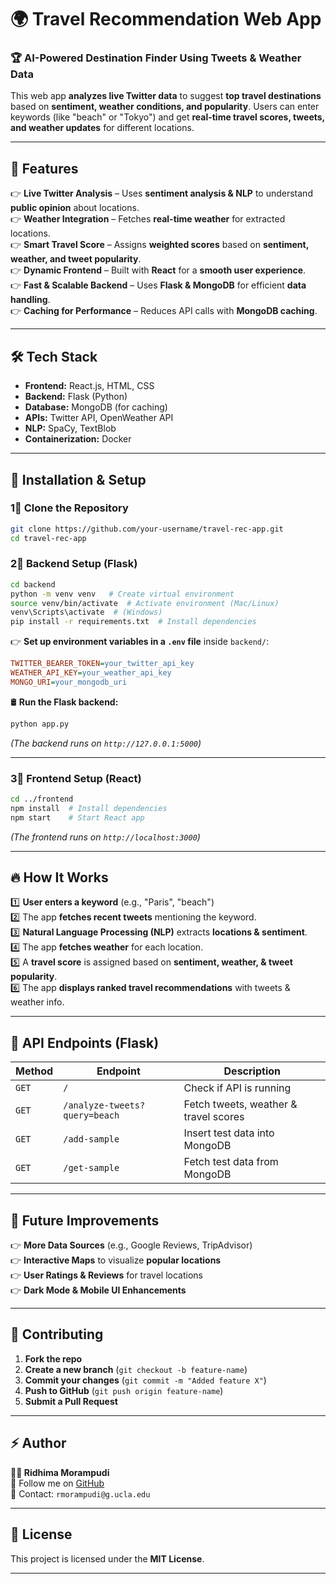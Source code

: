 # 🌍 Travel Recommendation Web App

### 🏆 AI-Powered Destination Finder Using Tweets & Weather Data

This web app **analyzes live Twitter data** to suggest **top travel destinations** based on **sentiment, weather conditions, and popularity**. Users can enter keywords (like "beach" or "Tokyo") and get **real-time travel scores, tweets, and weather updates** for different locations.

---

## 🚀 Features
👉 **Live Twitter Analysis** – Uses **sentiment analysis & NLP** to understand **public opinion** about locations.  
👉 **Weather Integration** – Fetches **real-time weather** for extracted locations.  
👉 **Smart Travel Score** – Assigns **weighted scores** based on **sentiment, weather, and tweet popularity**.  
👉 **Dynamic Frontend** – Built with **React** for a **smooth user experience**.  
👉 **Fast & Scalable Backend** – Uses **Flask & MongoDB** for efficient **data handling**.  
👉 **Caching for Performance** – Reduces API calls with **MongoDB caching**.

---

## 🛠️ Tech Stack
- **Frontend:** React.js, HTML, CSS
- **Backend:** Flask (Python)
- **Database:** MongoDB (for caching)
- **APIs:** Twitter API, OpenWeather API
- **NLP:** SpaCy, TextBlob
- **Containerization:** Docker 

---

## 🔧 Installation & Setup

### **1⃣ Clone the Repository**
```bash
git clone https://github.com/your-username/travel-rec-app.git
cd travel-rec-app
```

### **2⃣ Backend Setup (Flask)**
```bash
cd backend
python -m venv venv   # Create virtual environment
source venv/bin/activate  # Activate environment (Mac/Linux)
venv\Scripts\activate  # (Windows)
pip install -r requirements.txt  # Install dependencies
```

👉 **Set up environment variables in a `.env` file** inside `backend/`:
```ini
TWITTER_BEARER_TOKEN=your_twitter_api_key
WEATHER_API_KEY=your_weather_api_key
MONGO_URI=your_mongodb_uri
```

🛢 **Run the Flask backend:**
```bash
python app.py
```
_(The backend runs on `http://127.0.0.1:5000`)_

---

### **3⃣ Frontend Setup (React)**
```bash
cd ../frontend
npm install  # Install dependencies
npm start    # Start React app
```
_(The frontend runs on `http://localhost:3000`)_

---

## 🔥 How It Works

1️⃣ **User enters a keyword** (e.g., "Paris", "beach")  
2️⃣ The app **fetches recent tweets** mentioning the keyword.  
3️⃣ **Natural Language Processing (NLP)** extracts **locations & sentiment**.  
4️⃣ The app **fetches weather** for each location.  
5️⃣ A **travel score** is assigned based on **sentiment, weather, & tweet popularity**.  
6️⃣ The app **displays ranked travel recommendations** with tweets & weather info.  

---

## 🌿 API Endpoints (Flask)
| Method | Endpoint | Description |
|--------|----------|-------------|
| `GET` | `/` | Check if API is running |
| `GET` | `/analyze-tweets?query=beach` | Fetch tweets, weather & travel scores |
| `GET` | `/add-sample` | Insert test data into MongoDB |
| `GET` | `/get-sample` | Fetch test data from MongoDB |

---

## 📌 Future Improvements
👉 **More Data Sources** (e.g., Google Reviews, TripAdvisor)  
👉 **Interactive Maps** to visualize **popular locations**  
👉 **User Ratings & Reviews** for travel locations  
👉 **Dark Mode & Mobile UI Enhancements**  

---

## 🤝 Contributing
1. **Fork the repo**
2. **Create a new branch** (`git checkout -b feature-name`)
3. **Commit your changes** (`git commit -m "Added feature X"`)
4. **Push to GitHub** (`git push origin feature-name`)
5. **Submit a Pull Request**

---

## ⚡ Author
**👩‍💻 Ridhima Morampudi**  
🌟 Follow me on [GitHub](https://github.com/ridhimamorampudi)  
📧 Contact: `rmorampudi@g.ucla.edu`

---

## 🐝 License
This project is licensed under the **MIT License**.

---

